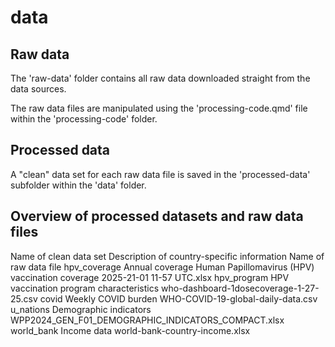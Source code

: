 # data

## Raw data
The 'raw-data' folder contains all raw data downloaded straight from the data sources.

The raw data files are manipulated using the 'processing-code.qmd' file within the 'processing-code' folder. 

## Processed data
A "clean" data set for each raw data file  is saved in the 'processed-data' subfolder within the 'data' folder.

## Overview of processed datasets and raw data files

Name of clean data set   Description of country-specific information          Name of raw data file
hpv_coverage              Annual coverage                                     Human Papillomavirus (HPV) vaccination coverage 2025-21-01 11-57 UTC.xlsx
hpv_program               HPV vaccination program characteristics             who-dashboard-1dosecoverage-1-27-25.csv
covid                     Weekly COVID burden                                 WHO-COVID-19-global-daily-data.csv 
u_nations                 Demographic indicators                              WPP2024_GEN_F01_DEMOGRAPHIC_INDICATORS_COMPACT.xlsx
world_bank                Income data                                         world-bank-country-income.xlsx
             
